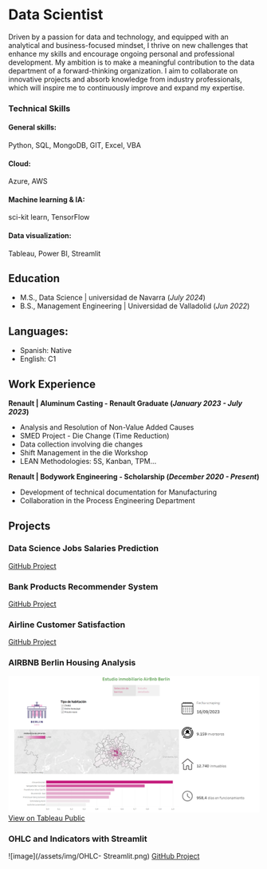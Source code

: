 # Data Scientist

Driven by a passion for data and technology, and equipped with an analytical and business-focused mindset, I thrive on new challenges that enhance my skills and encourage ongoing personal and professional development. My ambition is to make a meaningful contribution to the data department of a forward-thinking organization. I aim to collaborate on innovative projects and absorb knowledge from industry professionals, which will inspire me to continuously improve and expand my expertise.

### Technical Skills
#### General skills: 
Python, SQL, MongoDB, GIT, Excel, VBA
#### Cloud: 
Azure, AWS
#### Machine learning & IA: 
sci-kit learn, TensorFlow
#### Data visualization: 
Tableau, Power BI, Streamlit

## Education			       		
- M.S., Data Science	| universidad de Navarra (_July 2024_)	 			        		
- B.S., Management Engineering | Universidad de Valladolid (_Jun 2022_)

## Languages:
- Spanish: Native
- English: C1

## Work Experience
**Renault | Aluminum Casting - Renault Graduate (_January 2023 - July 2023_)**
- Analysis and Resolution of Non-Value Added Causes
- SMED Project - Die Change (Time Reduction)
- Data collection involving die changes
- Shift Management in the die Workshop
- LEAN Methodologies: 5S, Kanban, TPM...

**Renault | Bodywork Engineering - Scholarship (_December 2020 - Present_)**
- Development of technical documentation for Manufacturing
- Collaboration in the Process Engineering Department

## Projects

### Data Science Jobs Salaries Prediction
[GitHub Project](https://github.com/ACarracedoOrtiz/Data-Scientist-Jobs-predictions)

### Bank Products Recommender System
[GitHub Project](https://github.com/ACarracedoOrtiz/Bank-product-recommender-system)


### Airline Customer Satisfaction
[GitHub Project](https://github.com/ACarracedoOrtiz/Airline-Customers-satisfaction)


### AIRBNB Berlin Housing Analysis
![image](/assets/img/AIRBNB-Tableau.png)
[View on Tableau Public](https://public.tableau.com/shared/9SGW8MMK7?:display_count=n&:origin=viz_share_link)

### OHLC and Indicators with Streamlit
![image](/assets/img/OHLC- Streamlit.png)
[GitHub Project](https://github.com/ACarracedoOrtiz/OHLC-and-Indicatords-representation)

